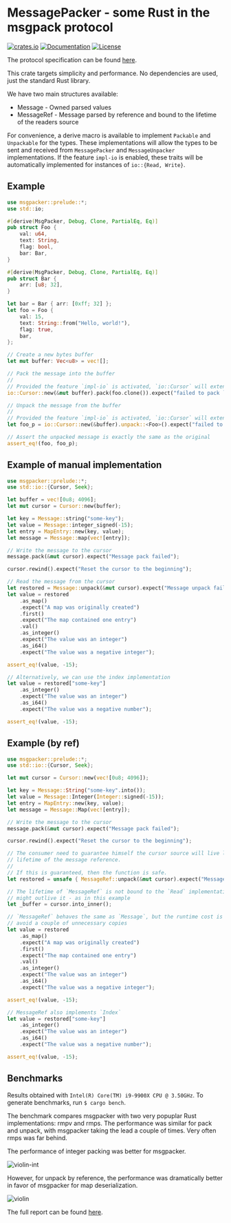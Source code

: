 # MessagePacker - some Rust in the msgpack protocol

[![crates.io](https://img.shields.io/crates/v/msgpacker?label=latest)](https://crates.io/crates/msgpacker)
[![Documentation](https://docs.rs/msgpacker/badge.svg)](https://docs.rs/msgpacker/)
[![License](https://img.shields.io/crates/l/msgpacker.svg)]()

The protocol specification can be found [here](https://github.com/msgpack/msgpack/blob/master/spec.md).

This crate targets simplicity and performance. No dependencies are used, just the standard Rust library.

We have two main structures available:

* Message - Owned parsed values
* MessageRef - Message parsed by reference and bound to the lifetime of the readers source

For convenience, a derive macro is available to implement `Packable` and `Unpackable` for the types. These implementations will allow the types to be sent and received from `MessagePacker` and `MessageUnpacker` implementations. If the feature `impl-io` is enabled, these traits will be automatically implemented for instances of `io::{Read, Write}`.

## Example

```rust
use msgpacker::prelude::*;
use std::io;

#[derive(MsgPacker, Debug, Clone, PartialEq, Eq)]
pub struct Foo {
    val: u64,
    text: String,
    flag: bool,
    bar: Bar,
}

#[derive(MsgPacker, Debug, Clone, PartialEq, Eq)]
pub struct Bar {
    arr: [u8; 32],
}

let bar = Bar { arr: [0xff; 32] };
let foo = Foo {
    val: 15,
    text: String::from("Hello, world!"),
    flag: true,
    bar,
};

// Create a new bytes buffer
let mut buffer: Vec<u8> = vec![];

// Pack the message into the buffer
//
// Provided the feature `impl-io` is activated, `io::Cursor` will extend `MessagePacker` since it implements `io::Write`
io::Cursor::new(&mut buffer).pack(foo.clone()).expect("failed to pack `Foo`");

// Unpack the message from the buffer
//
// Provided the feature `impl-io` is activated, `io::Cursor` will extend `MessageUnpacker` since it implements `io::Read`
let foo_p = io::Cursor::new(&buffer).unpack::<Foo>().expect("failed to unpack `Foo`");

// Assert the unpacked message is exactly the same as the original
assert_eq!(foo, foo_p);
```

## Example of manual implementation

```rust
use msgpacker::prelude::*;
use std::io::{Cursor, Seek};

let buffer = vec![0u8; 4096];
let mut cursor = Cursor::new(buffer);

let key = Message::string("some-key");
let value = Message::integer_signed(-15);
let entry = MapEntry::new(key, value);
let message = Message::map(vec![entry]);

// Write the message to the cursor
message.pack(&mut cursor).expect("Message pack failed");

cursor.rewind().expect("Reset the cursor to the beginning");

// Read the message from the cursor
let restored = Message::unpack(&mut cursor).expect("Message unpack failed");
let value = restored
    .as_map()
    .expect("A map was originally created")
    .first()
    .expect("The map contained one entry")
    .val()
    .as_integer()
    .expect("The value was an integer")
    .as_i64()
    .expect("The value was a negative integer");

assert_eq!(value, -15);

// Alternatively, we can use the index implementation
let value = restored["some-key"]
    .as_integer()
    .expect("The value was an integer")
    .as_i64()
    .expect("The value was a negative number");

assert_eq!(value, -15);
```

## Example (by ref)

```rust
use msgpacker::prelude::*;
use std::io::{Cursor, Seek};

let mut cursor = Cursor::new(vec![0u8; 4096]);

let key = Message::String("some-key".into());
let value = Message::Integer(Integer::signed(-15));
let entry = MapEntry::new(key, value);
let message = Message::Map(vec![entry]);

// Write the message to the cursor
message.pack(&mut cursor).expect("Message pack failed");

cursor.rewind().expect("Reset the cursor to the beginning");

// The consumer need to guarantee himself the cursor source will live long enough to satisfy the
// lifetime of the message reference.
//
// If this is guaranteed, then the function is safe.
let restored = unsafe { MessageRef::unpack(&mut cursor).expect("Message unpack failed") };

// The lifetime of `MessageRef` is not bound to the `Read` implementation because the source
// might outlive it - as in this example
let _buffer = cursor.into_inner();

// `MessageRef` behaves the same as `Message`, but the runtime cost is cheaper because it will
// avoid a couple of unnecessary copies
let value = restored
    .as_map()
    .expect("A map was originally created")
    .first()
    .expect("The map contained one entry")
    .val()
    .as_integer()
    .expect("The value was an integer")
    .as_i64()
    .expect("The value was a negative integer");

assert_eq!(value, -15);

// MessageRef also implements `Index`
let value = restored["some-key"]
    .as_integer()
    .expect("The value was an integer")
    .as_i64()
    .expect("The value was a negative number");

assert_eq!(value, -15);
```

## Benchmarks

Results obtained with `Intel(R) Core(TM) i9-9900X CPU @ 3.50GHz`. To generate benchmarks, run `$ cargo bench`.

The benchmark compares msgpacker with two very popuplar Rust implementations: rmpv and rmps. The performance was similar for pack and unpack, with msgpacker taking the lead a couple of times. Very often rmps was far behind.

The performance of integer packing was better for msgpacker.

![violin-int](https://user-images.githubusercontent.com/8730839/138608513-b62b44f5-0651-4619-9173-967a5cb08647.png)

However, for unpack by reference, the performance was dramatically better in favor of msgpacker for map deserialization.

![violin](https://user-images.githubusercontent.com/8730839/138608511-e8c44d3a-684a-4077-8fe8-034e19d3c34f.png)

The full report can be found [here](https://github.com/codx-dev/msgpacker/tree/main/msgpacker-bench/html).
